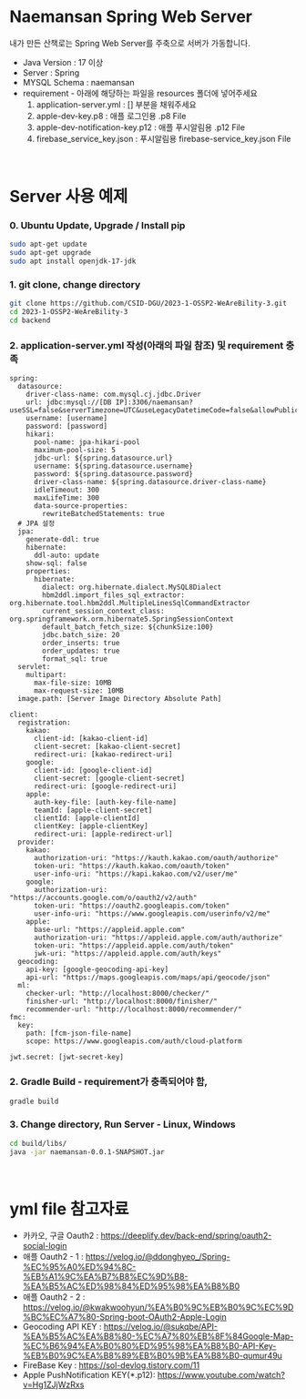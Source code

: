# Naemansan Spring Web Server

내가 만든 산책로는 Spring Web Server를 주축으로 서버가 가동합니다. <br>

-   Java Version : 17 이상
-   Server : Spring
-   MYSQL Schema : naemansan
-   requirement - 아래에 해당하는 파일을 resources 폴더에 넣어주세요
    1. application-server.yml : [] 부분을 채워주세요
    2. apple-dev-key.p8 : 애플 로그인용 .p8 File
    3. apple-dev-notification-key.p12 : 애플 푸시알림용 .p12 File
    4. firebase_service_key.json : 푸시알림용 firebase-service_key.json File

<br>

# Server 사용 예제

### 0. Ubuntu Update, Upgrade / Install pip

```sh
sudo apt-get update
sudo apt-get upgrade
sudo apt install openjdk-17-jdk
```

### 1. git clone, change directory

```sh
git clone https://github.com/CSID-DGU/2023-1-OSSP2-WeAreBility-3.git
cd 2023-1-OSSP2-WeAreBility-3
cd backend
```

### 2. application-server.yml 작성(아래의 파일 참조) 및 requirement 충족

```
spring:
  datasource:
    driver-class-name: com.mysql.cj.jdbc.Driver
    url: jdbc:mysql://[DB IP]:3306/naemansan?useSSL=false&serverTimezone=UTC&useLegacyDatetimeCode=false&allowPublicKeyRetrieval=true
    username: [username]
    password: [password]
    hikari:
      pool-name: jpa-hikari-pool
      maximum-pool-size: 5
      jdbc-url: ${spring.datasource.url}
      username: ${spring.datasource.username}
      password: ${spring.datasource.password}
      driver-class-name: ${spring.datasource.driver-class-name}
      idleTimeout: 300
      maxLifeTime: 300
      data-source-properties:
        rewriteBatchedStatements: true
  # JPA 설정
  jpa:
    generate-ddl: true
    hibernate:
      ddl-auto: update
    show-sql: false
    properties:
      hibernate:
        dialect: org.hibernate.dialect.MySQL8Dialect
        hbm2ddl.import_files_sql_extractor: org.hibernate.tool.hbm2ddl.MultipleLinesSqlCommandExtractor
        current_session_context_class: org.springframework.orm.hibernate5.SpringSessionContext
        default_batch_fetch_size: ${chunkSize:100}
        jdbc.batch_size: 20
        order_inserts: true
        order_updates: true
        format_sql: true
  servlet:
    multipart:
      max-file-size: 10MB
      max-request-size: 10MB
  image.path: [Server Image Directory Absolute Path]

client:
  registration:
    kakao:
      client-id: [kakao-client-id]
      client-secret: [kakao-client-secret]
      redirect-uri: [kakao-redirect-uri]
    google:
      client-id: [google-client-id]
      client-secret: [google-client-secret]
      redirect-uri: [google-redirect-uri]
    apple:
      auth-key-file: [auth-key-file-name]
      teamId: [apple-client-secret]
      clientId: [apple-clientId]
      clientKey: [apple-clientKey]
      redirect-uri: [apple-redirect-url]
  provider:
    kakao:
      authorization-uri: "https://kauth.kakao.com/oauth/authorize"
      token-uri: "https://kauth.kakao.com/oauth/token"
      user-info-uri: "https://kapi.kakao.com/v2/user/me"
    google:
      authorization-uri: "https://accounts.google.com/o/oauth2/v2/auth"
      token-uri: "https://oauth2.googleapis.com/token"
      user-info-uri: "https://www.googleapis.com/userinfo/v2/me"
    apple:
      base-url: "https://appleid.apple.com"
      authorization-uri: "https://appleid.apple.com/auth/authorize"
      token-uri: "https://appleid.apple.com/auth/token"
      jwk-uri: "https://appleid.apple.com/auth/keys"
  geocoding:
    api-key: [google-geocoding-api-key]
    api-url: "https://maps.googleapis.com/maps/api/geocode/json"
  ml:
    checker-url: "http://localhost:8000/checker/"
    finisher-url: "http://localhost:8000/finisher/"
    recommender-url: "http://localhost:8000/recommender/"
fmc:
  key:
    path: [fcm-json-file-name]
    scope: https://www.googleapis.com/auth/cloud-platform

jwt.secret: [jwt-secret-key]
```

### 2. Gradle Build - requirement가 충족되어야 함,

```sh
gradle build
```

### 3. Change directory, Run Server - Linux, Windows

```sh
cd build/libs/
java -jar naemansan-0.0.1-SNAPSHOT.jar
```

<br>

# yml file 참고자료

-   카카오, 구글 Oauth2 : https://deeplify.dev/back-end/spring/oauth2-social-login
-   애플 Oauth2 - 1 : https://velog.io/@ddonghyeo_/Spring-%EC%95%A0%ED%94%8C-%EB%A1%9C%EA%B7%B8%EC%9D%B8-%EA%B5%AC%ED%98%84%ED%95%98%EA%B8%B0
-   애플 Oauth2 - 2 : https://velog.io/@kwakwoohyun/%EA%B0%9C%EB%B0%9C%EC%9D%BC%EC%A7%80-Spring-boot-OAuth2-Apple-Login
-   Geocoding API KEY : https://velog.io/@sukqbe/API-%EA%B5%AC%EA%B8%80-%EC%A7%80%EB%8F%84Google-Map-%EC%B6%94%EA%B0%80%ED%95%98%EA%B8%B0-API-Key-%EB%B0%9C%EA%B8%89%EB%B0%9B%EA%B8%B0-qumur49u
-   FireBase Key : https://sol-devlog.tistory.com/11
-   Apple PushNotification KEY(*.p12): https://www.youtube.com/watch?v=Hg1ZJjWzRxs
